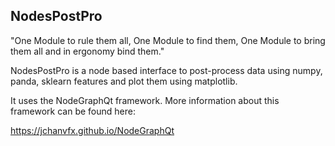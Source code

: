 ## NodesPostPro

"One Module to rule them all, One Module to find them, One Module to bring them all and in ergonomy bind them."

NodesPostPro is a node based interface to post-process data using numpy, panda, sklearn features and plot them using matplotlib.

It uses the NodeGraphQt framework. More information about this framework can be found here:

<a href="https://jchanvfx.github.io/NodeGraphQt" target="_blank">https://jchanvfx.github.io/NodeGraphQt</a>
